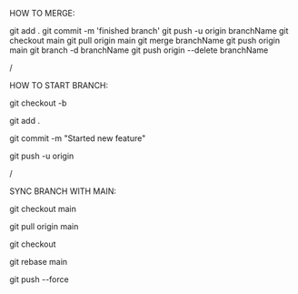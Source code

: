 HOW TO MERGE:

git add .
git commit -m 'finished branch'
git push -u origin branchName
git checkout main
git pull origin main
git merge branchName
git push origin main
git branch -d branchName
git push origin --delete branchName

/

HOW TO START BRANCH:

git checkout -b <new-feature-branch>

git add .

git commit -m "Started new feature"

git push -u origin <new-feature-branch>

/

SYNC BRANCH WITH MAIN:

git checkout main

git pull origin main

git checkout <your-branch-name>

git rebase main

git push --force
